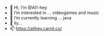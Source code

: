 - 👋 Hi, I’m @Al1-hey
- 👀 I’m interested in ... videogames and music
- 🌱 I’m currently learning ... java
- 💞️ ily...
- 📫 https://alihey.carrd.co/

<!---
Al1-hey/Al1-hey is a ✨ special ✨ repository because its `README.md` (this file) appears on your GitHub profile.
You can click the Preview link to take a look at your changes.
--->

